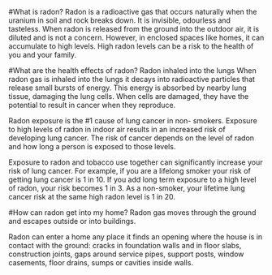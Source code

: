 #What is radon?
Radon is a radioactive gas that occurs naturally when the uranium in soil and rock breaks down. It is invisible, odourless and tasteless. When radon is released from the ground into the outdoor air, it is diluted and is not a concern. However, in enclosed spaces like homes, it can accumulate to high levels. High radon levels can be a risk to the health of you and your family.


#What are the health effects of radon?
Radon inhaled into the lungs
When radon gas is inhaled into the lungs it decays into radioactive particles that release small bursts of energy. This energy is absorbed by nearby lung tissue, damaging the lung cells. When cells are damaged, they have the potential to result in cancer when they reproduce.

Radon exposure is the #1 cause of lung cancer in non- smokers. Exposure to high levels of radon in indoor air results in an increased risk of developing lung cancer. The risk of cancer depends on the level of radon and how long a person is exposed to those levels.

Exposure to radon and tobacco use together can significantly increase your risk of lung cancer. For example, if you are a lifelong smoker your risk of getting lung cancer is 1 in 10. If you add long term exposure to a high level of radon, your risk becomes 1 in 3. As a non-smoker, your lifetime lung cancer risk at the same high radon level is 1 in 20.

#How can radon get into my home?
Radon gas moves through the ground and escapes outside or into buildings.

Radon can enter a home any place it finds an opening where the house is in contact with the ground: cracks in foundation walls and in floor slabs, construction joints, gaps around service pipes, support posts, window casements, floor drains, sumps or cavities inside walls.
